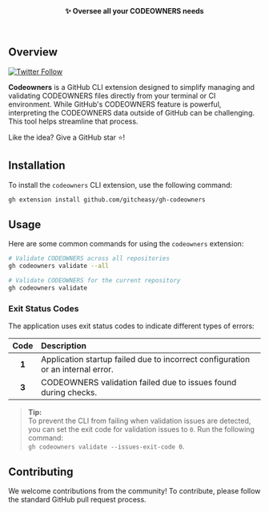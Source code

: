 <br/>
<br/>
<p align="center">
  <strong>✨ Oversee all your CODEOWNERS needs</strong>
</p>
<br/>

## Overview

<a href="https://twitter.com/m_szostok"><img alt="Twitter Follow" src="https://img.shields.io/twitter/follow/m_szostok?color=a&label=Follow%20%40m_szostok%20for%20updates&style=social"></a>

**Codeowners** is a GitHub CLI extension designed to simplify managing and validating CODEOWNERS files directly from your terminal or CI environment. While GitHub's CODEOWNERS feature is powerful, interpreting the CODEOWNERS data outside of GitHub can be challenging. This tool helps streamline that process.

Like the idea? Give a GitHub star ⭐!

## Installation

To install the `codeowners` CLI extension, use the following command:

```sh
gh extension install github.com/gitcheasy/gh-codeowners
```

## Usage

Here are some common commands for using the `codeowners` extension:

```sh
# Validate CODEOWNERS across all repositories
gh codeowners validate --all

# Validate CODEOWNERS for the current repository
gh codeowners validate
```

### Exit Status Codes

The application uses exit status codes to indicate different types of errors:

| Code  | Description                                                                     |
|:-----:|:--------------------------------------------------------------------------------|
| **1** | Application startup failed due to incorrect configuration or an internal error. |
| **3** | CODEOWNERS validation failed due to issues found during checks.                 |

> **Tip:**  
> To prevent the CLI from failing when validation issues are detected, you can set the exit code for validation issues to `0`. Run the following command:  
> `gh codeowners validate --issues-exit-code 0`.

## Contributing

We welcome contributions from the community! To contribute, please follow the standard GitHub pull request process.